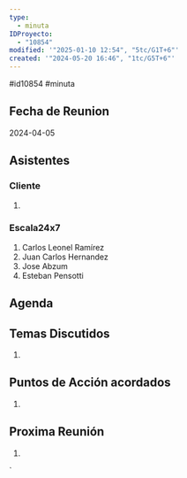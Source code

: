 ```yaml
---
type:
  - minuta
IDProyecto:
  - "10854"
modified: '"2025-01-10 12:54", "5tc/G1T+6"'
created: '"2024-05-20 16:46", "1tc/G5T+6"'
---
```

#id10854
#minuta
## Fecha de Reunion
2024-04-05

## Asistentes

### Cliente
1. 
### Escala24x7
1. Carlos Leonel Ramírez
2. Juan Carlos Hernandez
3. Jose Abzum
4. Esteban Pensotti

## Agenda

## Temas Discutidos
1. 

## Puntos de Acción acordados
1. 

## Proxima Reunión
1.  

`
